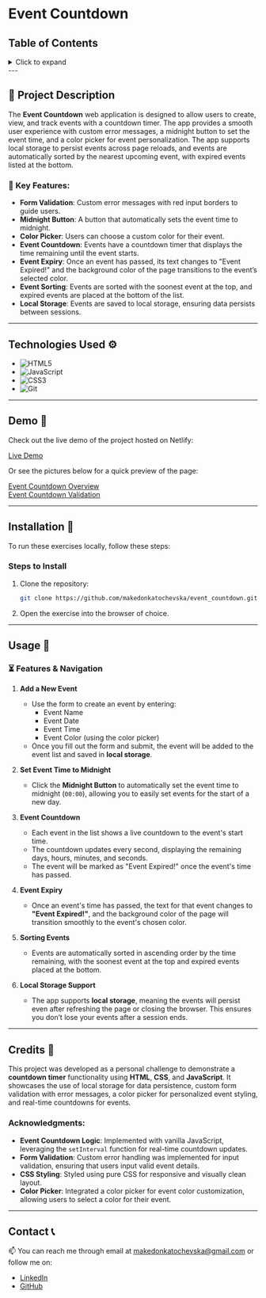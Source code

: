 # Event Countdown

## Table of Contents

<details>
  <summary>Click to expand</summary>
  - 📜 Project Description <br>
  - ⚙️ Technologies Used <br>
  - 🎥 Demo <br>
  - 🔨 Installation <br>
  - 🚀 Usage <br>
  - 📝 Credits <br>
  - 📞 Contact <br>
</details>
---

## 📜 Project Description

The **Event Countdown** web application is designed to allow users to create, view, and track events with a countdown timer. The app provides a smooth user experience with custom error messages, a midnight button to set the event time, and a color picker for event personalization. The app supports local storage to persist events across page reloads, and events are automatically sorted by the nearest upcoming event, with expired events listed at the bottom.

### 🔑 Key Features:

- **Form Validation**: Custom error messages with red input borders to guide users.
- **Midnight Button**: A button that automatically sets the event time to midnight.
- **Color Picker**: Users can choose a custom color for their event.
- **Event Countdown**: Events have a countdown timer that displays the time remaining until the event starts.
- **Event Expiry**: Once an event has passed, its text changes to "Event Expired!" and the background color of the page transitions to the event’s selected color.
- **Event Sorting**: Events are sorted with the soonest event at the top, and expired events are placed at the bottom of the list.
- **Local Storage**: Events are saved to local storage, ensuring data persists between sessions.

---

## Technologies Used ⚙️

- ![HTML5](https://img.shields.io/badge/HTML5-E34F26?style=flat-square&logo=html5&logoColor=white)
- ![JavaScript](https://img.shields.io/badge/JavaScript-F7DF1E?style=flat-square&logo=javascript&logoColor=black)
- ![CSS3](https://img.shields.io/badge/CSS3-1572B6?style=flat-square&logo=css3&logoColor=white)
- ![Git](https://img.shields.io/badge/Git-F05032?style=flat-square&logo=git&logoColor=white)

---

## Demo 🎥

Check out the live demo of the project hosted on Netlify:

<a href="https://event-countdown-makedonkatochevska.netlify.app/" target="_blank">Live Demo</a>

Or see the pictures below for a quick preview of the page:

<a href="https://i.imghippo.com/files/vRqf7114hOE.png" target="_blank">Event Countdown Overview</a>
<br>
<a href="https://i.imghippo.com/files/dNxJ4157Ls.png" target="_blank">Event Countdown Validation</a>

---

## Installation 🔨

To run these exercises locally, follow these steps:

### Steps to Install

1. Clone the repository:

   ```bash
   git clone https://github.com/makedonkatochevska/event_countdown.git
   ```

2. Open the exercise into the browser of choice.

---

## Usage 🚀

### ⏳ Features & Navigation

1. **Add a New Event**

   - Use the form to create an event by entering:
     - Event Name
     - Event Date
     - Event Time
     - Event Color (using the color picker)
   - Once you fill out the form and submit, the event will be added to the event list and saved in **local storage**.

2. **Set Event Time to Midnight**

   - Click the **Midnight Button** to automatically set the event time to midnight (`00:00`), allowing you to easily set events for the start of a new day.

3. **Event Countdown**

   - Each event in the list shows a live countdown to the event's start time.
   - The countdown updates every second, displaying the remaining days, hours, minutes, and seconds.
   - The event will be marked as "Event Expired!" once the event's time has passed.

4. **Event Expiry**

   - Once an event's time has passed, the text for that event changes to **"Event Expired!"**, and the background color of the page will transition smoothly to the event's chosen color.

5. **Sorting Events**

   - Events are automatically sorted in ascending order by the time remaining, with the soonest event at the top and expired events placed at the bottom.

6. **Local Storage Support**
   - The app supports **local storage**, meaning the events will persist even after refreshing the page or closing the browser. This ensures you don’t lose your events after a session ends.

---

## Credits 📝

This project was developed as a personal challenge to demonstrate a **countdown timer** functionality using **HTML**, **CSS**, and **JavaScript**. It showcases the use of local storage for data persistence, custom form validation with error messages, a color picker for personalized event styling, and real-time countdowns for events.

### Acknowledgments:

- **Event Countdown Logic**: Implemented with vanilla JavaScript, leveraging the `setInterval` function for real-time countdown updates.
- **Form Validation**: Custom error handling was implemented for input validation, ensuring that users input valid event details.
- **CSS Styling**: Styled using pure CSS for responsive and visually clean layout.
- **Color Picker**: Integrated a color picker for event color customization, allowing users to select a color for their event.

---

## Contact 📞

📫 You can reach me through email at [makedonkatochevska@gmail.com](mailto:makedonkatochevska@gmail.com) or follow me on:

- [LinkedIn](https://www.linkedin.com/in/makedonka-tochevska)
- [GitHub](https://github.com/makedonkatochevska)
